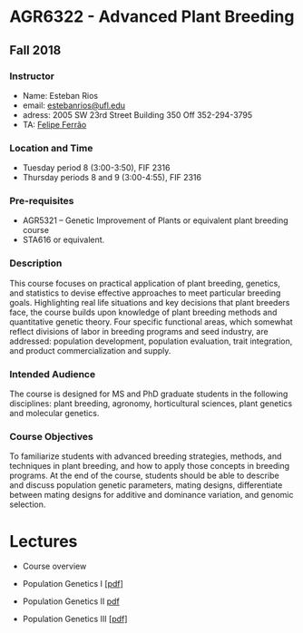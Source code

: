 # AGR6322 - Advanced Plant Breeding

## Fall 2018

### Instructor

- Name: Esteban Rios
- email: estebanrios@ufl.edu
- adress: 2005 SW 23rd Street Building 350 Off 352-294-3795
- TA: [Felipe Ferrão](https://lfelipe-ferrao.github.io/)

### Location and Time

- Tuesday period 8 (3:00-3:50), FIF 2316
- Thursday periods 8 and 9 (3:00-4:55), FIF 2316

### Pre-requisites

- AGR5321 – Genetic Improvement of Plants or equivalent plant breeding course 
- STA616 or equivalent.

### Description

This course focuses on practical application of plant breeding, genetics, and statistics to devise effective approaches to meet particular breeding goals. Highlighting real life situations and key decisions that plant breeders face, the course builds upon knowledge of plant breeding methods and quantitative genetic theory. Four specific functional areas, which somewhat reflect divisions of labor in breeding programs and seed industry, are addressed: population development, population evaluation, trait integration, and product commercialization and supply. 

### Intended Audience
The course is designed for MS and PhD graduate students in the following disciplines: plant breeding, agronomy, horticultural sciences, plant genetics and molecular genetics.

### Course Objectives
To familiarize students with advanced breeding strategies, methods, and techniques in plant breeding, and how to apply those concepts in breeding programs. At the end of the course, students should be able to describe and discuss population genetic parameters, mating designs, differentiate between mating designs for additive and dominance variation,  and genomic selection. 

# Lectures

- Course overview

- Population Genetics I [[pdf]](https://github.com/lfelipe-ferrao/lfelipe-ferrao.github.io/blob/master/class/ad_plant/pop1.pdf)

- Population Genetics II [pdf](https://github.com/lfelipe-ferrao/lfelipe-ferrao.github.io/blob/master/class/ad_plant/pop2.pdf) 

- Population Genetics III [[pdf]](https://github.com/lfelipe-ferrao/lfelipe-ferrao.github.io/blob/master/class/ad_plant/pop3.pdf)
